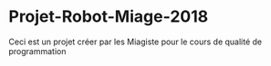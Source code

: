 # Projet-Robot-Miage-2018
Ceci est un projet créer par les Miagiste pour le cours de qualité de programmation
